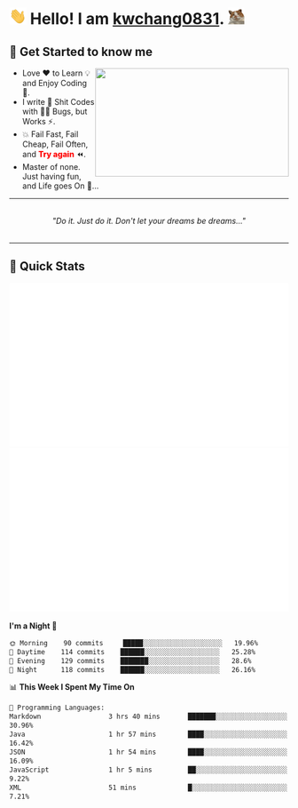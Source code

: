<h1> <img src="./assets/hi.gif" height="30px"> Hello! I am <a href="https://github.com/kwchang0831">kwchang0831</a>. <img src="./assets/cool-cat.gif" height="30px"> </h1>
</h1>

## 🎉 Get Started to know me

<a href="#"><img align="right" src="https://media.tenor.com/S5qCffxIFdUAAAAC/the-muppet-kermit-the-frog.gif" width="349" height="195" /></a>

- Love ❤️ to Learn 💡 and Enjoy Coding 🤗.
- I write 💩 Shit Codes with 🐛🐛 Bugs, but Works ⚡️.
- 💥 Fail Fast, Fail Cheap, Fail Often, and <span style="color:red;font-weight:800;">Try again</span> ⏪️.
- Master of none. Just having fun, and Life goes On 🌱...

<hr/>
<br/>
<div align="center">
<i>"Do it. Just do it. Don't let your dreams be dreams..." </i>
</div>
<br/>
<hr/>

## 🙈 Quick Stats

![](https://raw.githubusercontent.com/kwchang0831/kwchang0831/output/generated/overview.svg)
![](https://raw.githubusercontent.com/kwchang0831/kwchang0831/output/generated/languages.svg)

<!--START_SECTION:waka-->
**I'm a Night 🦉** 

```text
🌞 Morning    90 commits     █████░░░░░░░░░░░░░░░░░░░░   19.96% 
🌆 Daytime    114 commits    ██████░░░░░░░░░░░░░░░░░░░   25.28% 
🌃 Evening    129 commits    ███████░░░░░░░░░░░░░░░░░░   28.6% 
🌙 Night      118 commits    ██████░░░░░░░░░░░░░░░░░░░   26.16%

```


📊 **This Week I Spent My Time On** 

```text
💬 Programming Languages: 
Markdown                 3 hrs 40 mins       ███████░░░░░░░░░░░░░░░░░░   30.96% 
Java                     1 hr 57 mins        ████░░░░░░░░░░░░░░░░░░░░░   16.42% 
JSON                     1 hr 54 mins        ████░░░░░░░░░░░░░░░░░░░░░   16.09% 
JavaScript               1 hr 5 mins         ██░░░░░░░░░░░░░░░░░░░░░░░   9.22% 
XML                      51 mins             █░░░░░░░░░░░░░░░░░░░░░░░░   7.21%

```


<!--END_SECTION:waka-->
